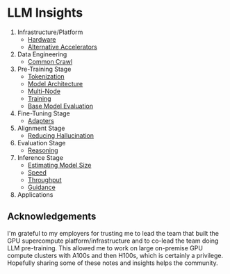 # LLM Insights

1. Infrastructure/Platform
   - [Hardware](infrastructure/hardware/README.md)
   - [Alternative Accelerators](infrastructure/hardware/alternatives/README.md)
2. Data Engineering
   - [Common Crawl](dataengineering/cc/README.md)
3. Pre-Training Stage
   - [Tokenization](pretraining/tokenization/README.md)
   - [Model Architecture](pretraining/architecture/README.md)
   - [Multi-Node](pretraining/multi-node/README.md)
   - [Training](pretraining/training/README.md)
   - [Base Model Evaluation](pretraining/evaluation/README.md)
4. Fine-Tuning Stage
   - [Adapters](finetuning/adapters/)
5. Alignment Stage
   - [Reducing Hallucination](alignment/hallucination/README.md)
6. Evaluation Stage
   - [Reasoning](evaluation/reasoning/README.md)
7. Inference Stage
   - [Estimating Model Size](inference/README.md##estimating-model-size)
   - [Speed](inference/README.md#generative-inference-speed)
   - [Throughput](inference/README.md#generative-inference-throughput)
   - [Guidance](inference/guidance/README.md)
8. Applications

## Acknowledgements

I'm grateful to my employers for trusting me to lead the team that built the GPU supercompute platform/infrastructure and to co-lead the team doing LLM pre-training. This allowed me to work on large on-premise GPU compute clusters with A100s and then H100s, which is certainly a privilege. Hopefully sharing some of these notes and insights helps the community.